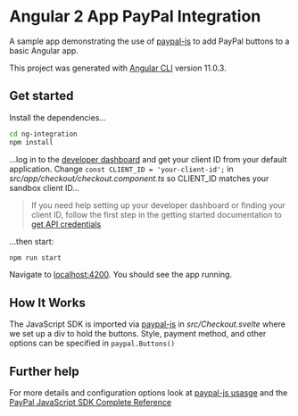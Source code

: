 # Angular 2 App PayPal Integration

A sample app demonstrating the use of [paypal-js](https://github.com/paypal/paypal-js) to add PayPal buttons to a basic Angular app.

This project was generated with [Angular CLI](https://github.com/angular/angular-cli) version 11.0.3.

## Get started

Install the dependencies...

```bash
cd ng-integration
npm install
```

...log in to the [developer dashboard](https://www.paypal.com/signin?returnUri=https%3A%2F%2Fdeveloper.paypal.com%2Fdeveloper%2Fapplications) and get your client ID from your default application. Change `const CLIENT_ID = 'your-client-id';` in _src/app/checkout/checkout.component.ts_ so CLIENT_ID matches your sandbox client ID...

> If you need help setting up your developer dashboard or finding your client ID, follow the first step in the getting started documentation to [get API credentials](https://developer.paypal.com/docs/business/get-started/#get-api-credentials)

...then start:

```bash
npm run start
```
Navigate to [localhost:4200](http://localhost:4200). You should see the app running.

## How It Works

The JavaScript SDK is imported via [paypal-js](https://github.com/paypal/paypal-js) in _src/Checkout.svelte_ where we set up a div to hold the buttons. Style, payment method, and other options can be specified in `paypal.Buttons()`

## Further help

For more details and configuration options look at [paypal-js usasge](https://github.com/paypal/paypal-js#usage) and the [PayPal JavaScript SDK Complete Reference](https://developer.paypal.com/docs/business/javascript-sdk/javascript-sdk-reference/)
